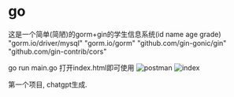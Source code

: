 # go
这是一个简单(简陋)的gorm+gin的学生信息系统(id name age grade)
"gorm.io/driver/mysql"
"gorm.io/gorm"
"github.com/gin-gonic/gin"
"github.com/gin-contrib/cors"

go run main.go
打开index.html即可使用
![postman](https://github.com/BruceLjc/go/assets/86994197/7c5e2e1a-ef0f-4ee3-9b25-83a6cf63b4e9)
![index](https://github.com/BruceLjc/go/assets/86994197/986e73e9-c732-461d-a653-839f8cf37c82)

第一个项目, chatgpt生成.

